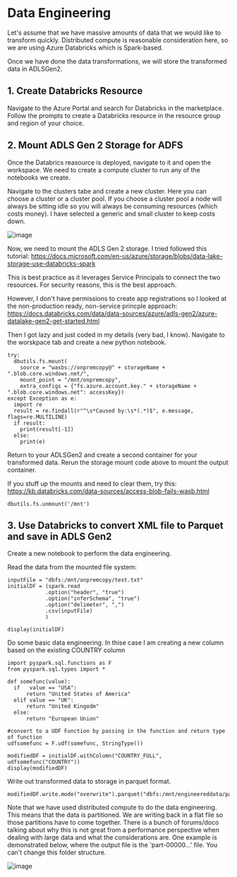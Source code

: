 # Data Engineering

Let's assume that we have massive amounts of data that we would like to transform quickly. Distributed compute is reasonable consideration here, so we are using Azure Databricks which is Spark-based.

Once we have done the data transformations, we will store the transformed data in ADLSGen2.


## 1. Create Databricks Resource

Navigate to the Azure Portal and search for Databricks in the marketplace. Follow the prompts to create a Databricks resource in the resource group and region of your choice. 


## 2. Mount ADLS Gen 2 Storage for ADFS

Once the Databrics reasource is deployed, navigate to it and open the workspace. We need to create a compute cluster to run any of the notebooks we create. 

Navigate to the clusters tabe and create a new cluster. Here you can choose a cluster or a cluster pool. If you choose a cluster pool a node will always be sitting idle so you will always be consuming resources (which costs money). I have selected a generic and small cluster to keep costs down. 

![image](https://user-images.githubusercontent.com/48265599/112589585-79b1ec80-8e55-11eb-93d4-460782fcde2a.png)

Now, we need to mount the ADLS Gen 2 storage. I tried followed this tutorial: https://docs.microsoft.com/en-us/azure/storage/blobs/data-lake-storage-use-databricks-spark

This is best practice as it leverages Service Principals to connect the two resources. For security reasons, this is the best approach.

However, I don't have permissions to create app registrations so I looked at the non-production ready, non-service princple approach: https://docs.databricks.com/data/data-sources/azure/adls-gen2/azure-datalake-gen2-get-started.html

Then I got lazy and just coded in my details (very bad, I know). Navigate to the worskpace tab and create a new python notebook. 

```
try:
  dbutils.fs.mount(
    source = "wasbs://onpremcopy@" + storageName + ".blob.core.windows.net/",
    mount_point = "/mnt/onpremcopy",
    extra_configs = {"fs.azure.account.key." + storageName + ".blob.core.windows.net": accessKey})
except Exception as e:
  import re
  result = re.findall(r"^\s*Caused by:\s*(.*)$", e.message, flags=re.MULTILINE)
  if result:
    print(result[-1])
  else:
    print(e)
 ```

Return to your ADLSGen2 and create a second container for your transformed data. Rerun the storage mount code above to mount the output container. 


If you stuff up the mounts and need to clear them, try this: https://kb.databricks.com/data-sources/access-blob-fails-wasb.html                                                                            
```
dbutils.fs.unmount('/mnt')
```

## 3. Use Databricks to convert XML file to Parquet and save in ADLS Gen2

Create a new notebook to perform the data engineering. 

Read the data from the mounted file system:
```
inputFile = "dbfs:/mnt/onpremcopy/test.txt"
initialDF = (spark.read
            .option("header", "true")
            .option("inferSchema", "true")
            .option("delimeter", ",")
            .csv(inputFile)
            )

display(initialDF)
```

Do some basic data engineering. In thise case I am creating a new column based on the existing COUNTRY column
```
import pyspark.sql.functions as F
from pyspark.sql.types import *

def somefunc(value):
  if   value == "USA": 
      return "United States of America"
  elif value == "UK":
      return "United Kingodm"
  else:
      return "European Union"
    
#convert to a UDF Function by passing in the function and return type of function
udfsomefunc = F.udf(somefunc, StringType())

modifiedDF = initialDF.withColumn("COUNTRY_FULL", udfsomefunc("COUNTRY"))
display(modifiedDF)
```

Write out transformed data to storage in parquet format.
```
modifiedDF.write.mode("overwrite").parquet("dbfs:/mnt/engineereddata/parquet")
```

Note that we have used distributed compute to do the data engineering. This means that the data is partitioned. We are writing back in a flat file so those partitions have to come together. There is a bunch of forums/doco talking about why this is not great from a performance perspective when dealing with large data and what the considerations are. One example is demonstrated below, where the output file is the 'part-00000...' file. You can't change this folder structure. 

![image](https://user-images.githubusercontent.com/48265599/112592647-68b7aa00-8e5a-11eb-85a4-264469daf299.png)


